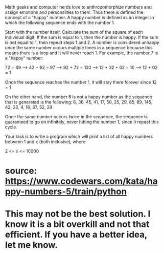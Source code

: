 Math geeks and computer nerds love to anthropomorphize numbers and assign emotions and personalities to them. Thus there is defined the concept of a "happy" number. A happy number is defined as an integer in which the following sequence ends with the number 1.

Start with the number itself.
Calculate the sum of the square of each individual digit.
If the sum is equal to 1, then the number is happy. If the sum is not equal to 1, then repeat steps 1 and 2. A number is considered unhappy once the same number occurs multiple times in a sequence because this means there is a loop and it will never reach 1.
For example, the number 7 is a "happy" number:

72 = 49 --> 42 + 92 = 97 --> 92 + 72 = 130 --> 12 + 32 + 02 = 10 --> 12 + 02 = 1

Once the sequence reaches the number 1, it will stay there forever since 12 = 1

On the other hand, the number 6 is not a happy number as the sequence that is generated is the following: 6, 36, 45, 41, 17, 50, 25, 29, 85, 89, 145, 42, 20, 4, 16, 37, 52, 29

Once the same number occurs twice in the sequence, the sequence is guaranteed to go on infinitely, never hitting the number 1, since it repeat this cycle.

Your task is to write a program which will print a list of all happy numbers between 1 and x (both inclusive), where:

2 <= x <= 10000

# source: https://www.codewars.com/kata/happy-numbers-5/train/python
# This may not be the best solution. I know it is a bit overkill and not that efficient. If you have a better idea, let me know.